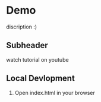 # Demo
discription
:)
## Subheader
watch tutorial on youtube

## Local Devlopment

1. Open index.html in your browser